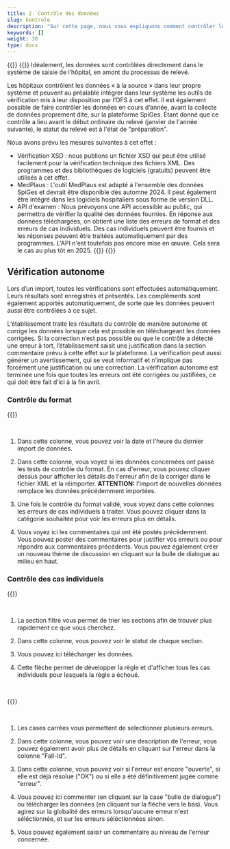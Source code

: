 ```yaml
---
title: 2. Contrôle des données
slug: kontrole
description: "Sur cette page, nous vous expliquons comment contrôler les données importées par votre site hospitalier sur la plateforme SpiGes."
keywords: []
weight: 30
type: docs
---
```


{{<alert title="Vérification à la source" color="info">}}
{{<markdown>}}
Idéalement, les données sont contrôlées directement dans le système de saisie de l’hôpital, en amont du processus de relevé.

Les hôpitaux contrôlent les données « à la source » dans leur propre système et peuvent au préalable intégrer dans leur système les outils de vérification mis à leur disposition par l’OFS à cet effet. Il est également possible de faire contrôler les données en cours d’année, avant la collecte de données proprement dite, sur la plateforme SpiGes. Étant donné que ce contrôle a lieu avant le début ordinaire du relevé (janvier de l'année suivante), le statut du relevé est à l'état de "préparation".

Nous avons prévu les mesures suivantes à cet effet :

- Vérification XSD : nous publions un fichier XSD qui peut être utilisé facilement pour la vérification technique des fichiers XML. Des programmes et des bibliothèques de logiciels (gratuits) peuvent être utilisés à cet effet.
- MedPlaus : L'outil MedPlaus est adapté à l'ensemble des données SpiGes et devrait être disponible dès automne 2024. Il peut également être intégré dans les logiciels hospitaliers sous forme de version DLL.
- API d'examen : Nous prévoyons une API accessible au public, qui permettra de vérifier la qualité des données fournies. En réponse aux données téléchargées, on obtient une liste des erreurs de format et des erreurs de cas individuels. Des cas individuels peuvent être fournis et les réponses peuvent être traitées automatiquement par des programmes. L'API n'est toutefois pas encore mise en œuvre. Cela sera le cas au plus tôt en 2025.
{{</markdown>}}
{{</alert>}}

## Vérification autonome

Lors d’un import, toutes les vérifications sont effectuées automatiquement. Leurs résultats sont enregistrés et présentés. Les compléments sont également apportés automatiquement, de sorte que les données peuvent aussi être contrôlées à ce sujet.

L’établissement traite les résultats du contrôle de manière autonome et corrige les données lorsque cela est possible en téléchargeant les données corrigées.
Si la correction n’est pas possible ou que le contrôle a détecté une erreur à tort, l’établissement saisit une justification dans la section commentaire prévu à cette effet sur la plateforme. La vérification peut aussi générer un avertissement, qui se veut informatif et n’implique pas forcément une justification ou une correction. La vérification autonome est terminée une fois que toutes les erreurs ont été corrigées ou justifiées, ce qui doit être fait d’ici à la fin avril.

### Contrôle du format

{{<insertImage image="test_format_fr.png" class="edge max-w-90">}}

&nbsp;

1. Dans cette colonne, vous pouvez voir la date et l'heure du dernier import de données.

2. Dans cette colonne, vous voyez si les données concernées ont passé les tests de contrôle du format. En cas d'erreur, vous pouvez cliquer dessus pour afficher les détails de l'erreur afin de la corriger dans le fichier XML et la réimporter. **ATTENTION:** l'import de nouvelles données remplace les données précédemment importées.

3. Une fois le contrôle du format validé, vous voyez dans cette colonnes les erreurs de cas individuels à traiter. Vous pouvez cliquer dans la catégorie souhaitée pour voir les erreurs plus en détails.

4. Vous voyez ici les commentaires qui ont été postés précédemment. Vous pouvez poster des commentaires pour justifier vos erreurs ou pour répondre aux commentaires précédents. Vous pouvez également créer un nouveau thème de discussion en cliquant sur la bulle de dialogue au milieu en haut.

### Contrôle des cas individuels

{{<insertImage image="controle_fr.png" class="edge max-w-90">}}

&nbsp;

1. La section filtre vous permet de trier les sections afin de trouver plus rapidement ce que vous cherchez.

2. Dans cette colonne, vous pouvez voir le statut de chaque section.

3. Vous pouvez ici télécharger les données.

4. Cette flèche permet de développer la règle et d'afficher tous les cas individuels pour lesquels la règle a échoué.

&nbsp;

{{<insertImage image="controle_detail_fr.png" class="edge max-w-90">}}

&nbsp;

1. Les cases carrées vous permettent de selectionner plusieurs erreurs.

2. Dans cette colonne, vous pouvez voir une description de l'erreur, vous pouvez également avoir plus de détails en cliquant sur l'erreur dans la colonne "Fall-Id".

3. Dans cette colonne, vous pouvez voir si l'erreur est encore "ouverte", si elle est déjà résolue ("OK") ou si elle a été définitivement jugée comme "erreur".

4. Vous pouvez ici commenter (en cliquant sur la case "bulle de dialogue") ou télécharger les données (en cliquant sur la flèche vers le bas). Vous agirez sur la globalité des erreurs lorsqu'aucune erreur n'est séléctionnée, et sur les erreurs séléctionnées sinon.

5. Vous pouvez également saisir un commentaire au niveau de l'erreur concernée.
